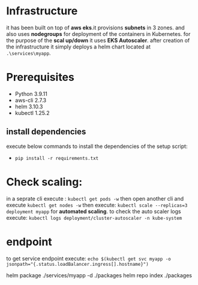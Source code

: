 # Infrastructure
it has been built on top of **aws eks**.it provisions **subnets** in 3 zones. 
and also uses **nodegroups** for deployment of the containers in Kubernetes.
for the purpose of the **scal up/down** it uses **EKS Autoscaler**.
after creation of the infrastructure it simply deploys a helm chart 
located at `.\services\myapp`.


# Prerequisites
- Python 3.9.11
- aws-cli 2.7.3
- helm 3.10.3
- kubectl 1.25.2


## install dependencies
execute below commands to install the dependencies of the setup script:
- `pip install -r requirements.txt`


# Check scaling:
in a seprate cli execute : `kubectl get pods -w` then open another 
cli and execute `kubectl get nodes -w` then execute: 
`kubectl scale --replicas=3 deployment myapp`
for **automated scaling**.
to check the auto scaler logs execute: 
`kubectl logs deployment/cluster-autoscaler -n kube-system`

# endpoint
to get service endpoint execute:
`echo $(kubectl get svc myapp -o jsonpath="{.status.loadBalancer.ingress[].hostname}")`




helm package ./services/myapp -d ./packages
helm repo index ./packages
